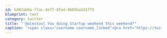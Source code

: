 ```yaml
---
id: b482ab9a-ffac-4e77-8fed-0b05ba2d1775
blueprint: text
category: twitter
title: "'@alextoul You doing Startup weekend this weekend?"
caption: '<span class="username username_linked">@<a href="https://twitter.com/alextoul" title="Alexandre Toulemonde">alextoul</a></span> You doing Startup weekend this weekend?'
---
```

